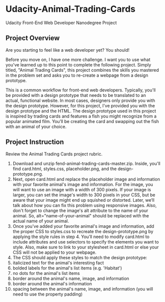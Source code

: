 # Udacity-Animal-Trading-Cards
Udacity Front-End Web Developer Nanodegree Project

## Project Overview
Are you starting to feel like a web developer yet? You should!

Before you move on, I have one more challenge. I want you to use what you've learned up to this point to complete the following project. Simply titled, "Animal Trading Cards", this project combines the skills you mastered in the problem set and asks you to re-create a webpage from a design prototype.

This is a common workflow for front-end web developers. Typically, you'll be provided with a design prototype that needs to be translated to an actual, functional website. In most cases, designers only provide you with the design prototype. However, for this project, I've provided you with the design prototype and the HTML. The design prototype used in this project is inspired by trading cards and features a fish you might recognize from a popular animated film. You’ll be creating the card and swapping out the fish with an animal of your choice.

## Project Instruction
Review the Animal Trading Cards project rubric.

1. Download and unzip fend-animal-trading-cards-master.zip. Inside, you'll find card.html, styles.css, placeholder.png, and the design-prototype.png.
2. Next, open card.html and replace the placeholder image and information with your favorite animal's image and information. For the image, you will want to use an image with a width of 300 pixels. If your image is larger, you can set the image's width to 300 pixels in your CSS, but be aware that your image might end up squished or distorted. Later, we’ll talk about how you can fix this problem using responsive images. Also, don't forget to change the image's alt attribute to the name of your animal. So, alt="name-of-your-animal" should be replaced with the actual name of your animal.
3. Once you've added your favorite animal's image and information, add the proper CSS to styles.css to recreate the design-prototype.png by applying the style rules in step 4. You’ll need to modify card.html to include attributes and use selectors to specify the elements you want to style. Also, make sure to link to your stylesheet in card.html or else your CSS will not be applied to your webpage.
4. The CSS should apply these styles to match the design prototype:
  1. italicized text for the animal's interesting fact
  2. bolded labels for the animal's list items (e.g. 'Habitat')
  3. no dots for the animal's list items
  4. border around the animal's name, image, and information
  5. border around the animal's information
  6. spacing between the animal's name, image, and information (you will need to use the property padding)

